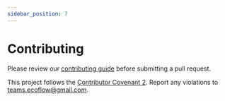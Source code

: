 ```yaml
---
sidebar_position: 7
---
```


# Contributing

Please review our [contributing guide](https://github.com/EcoFlowJS/eco-flow/blob/main/CONTRIBUTING.md) before submitting a pull request.

This project follows the [Contributor Covenant 2](https://www.contributor-covenant.org/version/2/1/code_of_conduct/). Report any violations to teams.ecoflow@gmail.com.
